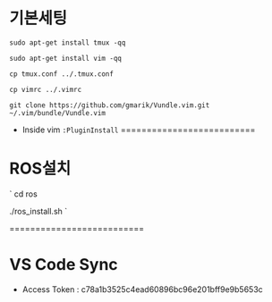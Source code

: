 # 기본세팅

```
sudo apt-get install tmux -qq

sudo apt-get install vim -qq

cp tmux.conf ../.tmux.conf

cp vimrc ../.vimrc

git clone https://github.com/gmarik/Vundle.vim.git ~/.vim/bundle/Vundle.vim
```

- Inside vim
`
:PluginInstall
`
==========================

# ROS설치

`
cd ros

./ros_install.sh <workspace name> <ros distro>
`

==========================

# VS Code Sync

- Access Token : c78a1b3525c4ead60896bc96e201bff9e9b5653c
